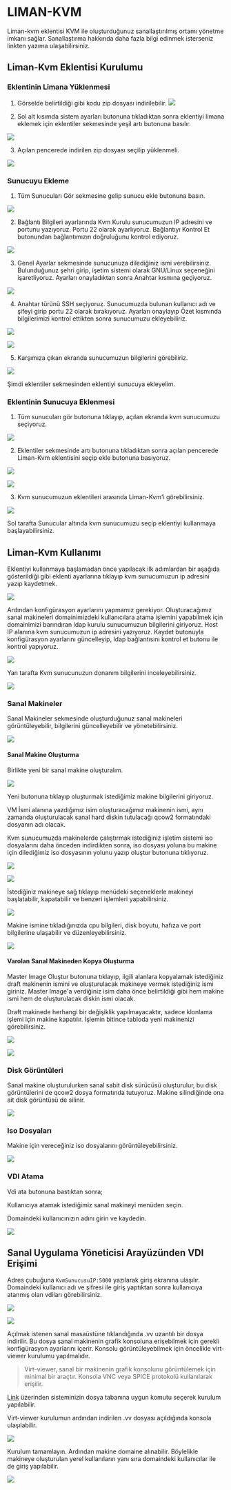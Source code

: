 # LIMAN-KVM
Liman-kvm eklentisi KVM ile oluşturduğunuz sanallaştırılmış ortamı yönetme imkanı sağlar. Sanallaştırma hakkında daha fazla bilgi edinmek isterseniz linkten yazıma ulaşabilirsiniz. 

## Liman-Kvm Eklentisi Kurulumu

### Eklentinin Limana Yüklenmesi

1. Görselde belirtildiği gibi kodu zip dosyası indirilebilir.
![](https://github.com/belizpehlivan/liman-kvm/blob/main/images/5b-zip.png)

2. Sol alt kısımda sistem ayarları butonuna tıkladıktan sonra eklentiyi limana eklemek için eklentiler sekmesinde yeşil artı butonuna basılır.

![](https://github.com/belizpehlivan/liman-kvm/blob/main/images/1f.png)

3. Açılan pencerede indirilen zip dosyası seçilip yüklenmeli.

![](https://github.com/belizpehlivan/liman-kvm/blob/main/images/1b.png)

### Sunucuyu Ekleme
1. Tüm Sunucuları Gör sekmesine gelip sunucu ekle butonuna basın.

![](https://github.com/belizpehlivan/liman-kvm/blob/main/images/1g.png)

2. Bağlantı Bilgileri ayarlarında Kvm Kurulu sunucumuzun IP adresini ve portunu yazıyoruz. Portu 22 olarak ayarlıyoruz. Bağlantıyı Kontrol Et butonundan bağlantımızın doğruluğunu kontrol ediyoruz.

![](https://github.com/belizpehlivan/liman-kvm/blob/main/images/1a-sunucu.png)

3. Genel Ayarlar sekmesinde sunucunuza dilediğiniz ismi verebilirsiniz. Bulunduğunuz şehri girip, işetim sistemi olarak GNU/Linux seçeneğini işaretliyoruz. Ayarları onayladıktan sonra Anahtar kısmına geçiyoruz.

![](https://github.com/belizpehlivan/liman-kvm/blob/main/images/1c.png)

4. Anahtar türünü SSH seçiyoruz. Sunucumuzda bulunan kullanıcı adı ve şifeyi girip portu 22 olarak bırakıyoruz. Ayarları onaylayıp Özet kısmında bilgilerimizi kontrol ettikten sonra sunucumuzu ekleyebiliriz.

![](https://github.com/belizpehlivan/liman-kvm/blob/main/images/1server.png)

![](https://github.com/belizpehlivan/liman-kvm/blob/main/images/2server.png)

5. Karşımıza çıkan ekranda sunucumuzun bilgilerini görebiliriz.

![](https://github.com/belizpehlivan/liman-kvm/blob/main/images/1e.png)

Şimdi eklentiler sekmesinden eklentiyi sunucuya ekleyelim.

### Eklentinin Sunucuya Eklenmesi

1. Tüm sunucuları gör butonuna tıklayıp, açılan ekranda kvm sunucumuzu seçiyoruz.

![](https://github.com/belizpehlivan/liman-kvm/blob/main/images/2a.png)

2. Eklentiler sekmesinde artı butonuna tıkladıktan sonra açılan pencerede Liman-Kvm eklentisini seçip ekle butonuna basıyoruz.

![](https://github.com/belizpehlivan/liman-kvm/blob/main/images/2b.png)

![](https://github.com/belizpehlivan/liman-kvm/blob/main/images/2c.png)

3. Kvm sunucumuzun eklentileri arasında Liman-Kvm'i görebilirsiniz.

![](https://github.com/belizpehlivan/liman-kvm/blob/main/images/2d.png)

Sol tarafta Sunucular altında kvm sunucumuzu seçip eklentiyi kullanmaya başlayabilirsiniz.

## Liman-Kvm Kullanımı

Eklentiyi kullanmaya başlamadan önce yapılacak ilk adımlardan bir aşağıda gösterildiği gibi eklenti ayarlarına tıklayıp kvm sunucumuzun ip adresini yazıp kaydetmek.

![](https://github.com/belizpehlivan/liman-kvm/blob/main/images/3a.png)

Ardından konfigürasyon ayarlarını yapmamız gerekiyor.
Oluşturacağımız sanal makineleri domainimizdeki kullanıcılara atama işlemini yapabilmek için domainimizi barındıran ldap kurulu sunucumuzun bilgilerini giriyoruz.
Host IP alanına kvm sunucumuzun ip adresini yazıyoruz.
Kaydet butonuyla konfigürasyon ayarlarını güncelleyip, ldap bağlantısını kontrol et butonu ile kontrol yapıyoruz.

![](https://github.com/belizpehlivan/liman-kvm/blob/main/images/3b.png)

Yan tarafta Kvm sunucunuzun donanım bilgilerini inceleyebilirsiniz.

![](https://github.com/belizpehlivan/liman-kvm/blob/main/images/1d.png)


### Sanal Makineler

Sanal Makineler sekmesinde oluşturduğunuz sanal makineleri görüntüleyebilir, bilgilerini güncelleyebilir ve yönetebilirsiniz.

![](https://github.com/belizpehlivan/liman-kvm/blob/main/images/4f.png)

####  Sanal Makine Oluşturma

Birlikte yeni bir sanal makine oluşturalım.

![](https://github.com/belizpehlivan/liman-kvm/blob/main/images/5a.png)

Yeni butonuna tıklayıp oluşturmak istediğimiz makine bilgilerini giriyoruz. 

VM İsmi alanına yazdığımız isim oluşturacağımız makinenin ismi, aynı zamanda oluşturulacak sanal hard diskin tutulacağı qcow2 formatındaki dosyanın adı olacak. 

Kvm sunucumuzda makinelerde çalıştırmak istediğiniz işletim sistemi iso dosyalarını daha önceden indirdikten sonra, iso dosyası yoluna bu makine için dilediğimiz iso dosyasının yolunu yazıp oluştur butonuna tıklıyoruz.

![](https://github.com/belizpehlivan/liman-kvm/blob/main/images/4g.png)

![](https://github.com/belizpehlivan/liman-kvm/blob/main/images/4a.png)

İstediğiniz makineye sağ tıklayıp menüdeki seçeneklerle makineyi başlatabilir, kapatabilir ve benzeri işlemleri yapabilirsiniz.

![](https://github.com/belizpehlivan/liman-kvm/blob/main/images/4b.png)

Makine ismine tıkladığınızda cpu bilgileri, disk boyutu, hafıza ve port bilgilerine ulaşabilir ve düzenleyebilirsiniz.

![](https://github.com/belizpehlivan/liman-kvm/blob/main/images/4c.png)

#### Varolan Sanal Makineden Kopya Oluşturma 

Master Image Oluştur butonuna tıklayıp, ilgili alanlara kopyalamak istediğiniz draft makinenin ismini ve oluşturulacak makineye vermek istediğiniz ismi giriniz. Master Image'a verdiğiniz isim daha önce belirtildiği gibi hem makine ismi hem de oluşturulacak diskin ismi olacak. 

Draft makinede herhangi bir değişiklik yapılmayacaktır, sadece klonlama işlemi için makine kapatılır. İşlemin bitince tabloda yeni makinenizi görebilirsiniz. 

![](https://github.com/belizpehlivan/liman-kvm/blob/main/images/4k.png)

![](https://github.com/belizpehlivan/liman-kvm/blob/main/images/4l.png)


### Disk Görüntüleri

Sanal makine oluşturulurken sanal sabit disk sürücüsü oluşturulur, bu disk görüntülerini de qcow2 dosya formatında tutuyoruz. Makine silindiğinde ona ait disk görüntüsü de silinir.

![](https://github.com/belizpehlivan/liman-kvm/blob/main/images/diskimage.png)


### Iso Dosyaları

Makine için vereceğiniz iso dosyalarını görüntüleyebilirsiniz.

![](https://github.com/belizpehlivan/liman-kvm/blob/main/images/6a.png)


### VDI Atama

Vdi ata butonuna bastıktan sonra;

Kullanıcıya atamak istediğimiz sanal makineyi menüden seçin.

Domaindeki kullanıcınızın adını girin ve kaydedin.

![](https://github.com/belizpehlivan/liman-kvm/blob/main/images/5b.png)

## Sanal Uygulama Yöneticisi Arayüzünden VDI Erişimi

Adres çubuğuna `KvmSunucusuIP:5000` yazılarak giriş ekranına ulaşılır.
Domaindeki kullanıcı adı ve şifresi ile giriş yaptıktan sonra kullanıcıya atanmış olan vdiları görebilirsiniz.

![](https://github.com/belizpehlivan/liman-kvm/blob/main/images/5c.png)

![](https://github.com/belizpehlivan/liman-kvm/blob/main/images/arayuz.png)

Açılmak istenen sanal masaüstüne tıklandığında .vv uzantılı bir dosya indirilir. Bu dosya sanal makinenin grafik konsoluna erişebilmek için gerekli konfigürasyon ayarlarını içerir. Konsolu görüntüleyebilmek için öncelikle virt-viewer kurulumu yapılmalıdır.

> Virt-viewer, sanal bir makinenin grafik konsolunu görüntülemek için minimal bir araçtır. Konsola VNC veya SPICE protokolü kullanılarak erişilir.

 [Link](https://command-not-found.com/remote-viewer) üzerinden sisteminizin dosya tabanına uygun komutu seçerek kurulum yapılabilir.

Virt-viewer kurulumun ardından indirilen .vv dosyası açıldığında konsola ulaşılabilir.

![](https://github.com/belizpehlivan/liman-kvm/blob/main/images/vv.png)

Kurulum tamamlayın. Ardından makine domaine alınabilir. Böylelikle makineye oluşturulan yerel kullanıların yanı sıra domaindeki kullanıcılar ile de giriş yapılabilir.

![](https://github.com/belizpehlivan/liman-kvm/blob/main/images/6d.png)










